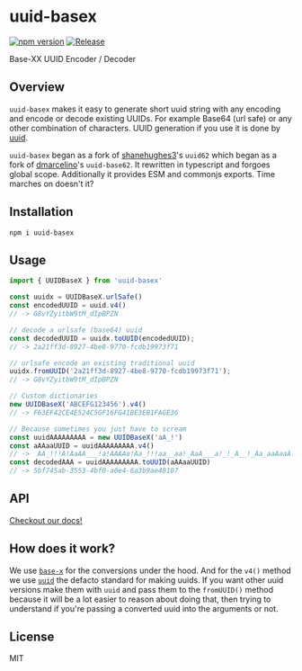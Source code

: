 # uuid-basex
<!-- [![codecov](https://codecov.io/gh/reconbot/uuid-basex/branch/master/graph/badge.svg)](https://codecov.io/gh/reconbot/uuid-basex) -->
[![npm version](https://badge.fury.io/js/uuid-basex.svg)](http://badge.fury.io/js/uuid-basex)
[![Release](https://github.com/reconbot/uuid-basex/actions/workflows/test.yml/badge.svg)](https://github.com/reconbot/uuid-basex/actions/workflows/test.yml)

Base-XX UUID Encoder / Decoder

## Overview

`uuid-basex` makes it easy to generate short uuid string with any encoding and encode or decode existing UUIDs. For example Base64 (url safe) or any other combination of characters. UUID generation if you use it is done by [uuid](https://github.com/kelektiv/node-uuid).

`uuid-basex` began as a fork of [shanehughes3](https://github.com/shanehughes3/uuid62)'s `uuid62` which began as a fork of [dmarcelino](https://github.com/dmarcelino/uuid-base62)'s `uuid-base62`. It rewritten in typescript and forgoes global scope. Additionally it provides ESM and commonjs exports. Time marches on doesn't it?

## Installation
```shell
npm i uuid-basex
```

## Usage
```ts
import { UUIDBaseX } from 'uuid-basex'

const uuidx = UUIDBaseX.urlSafe()
const encodedUUID = uuid.v4()
// -> G8vYZyitbW9tM_dIpBPZN

// decode a urlsafe (base64) uuid
const decodedUUID = uuidx.toUUID(encodedUUID);
// -> 2a21ff3d-8927-4be8-9770-fcdb19973f71

// urlsafe encode an existing traditional uuid
uuidx.fromUUID('2a21ff3d-8927-4be8-9770-fcdb19973f71');
// -> G8vYZyitbW9tM_dIpBPZN

// Custom dictionaries
new UUIDBaseX('ABCEFG123456').v4()
// -> F63EF42CE4E524C5GF16FG41BE3EB1FAGE36

// Because sometimes you just have to scream
const uuidAAAAAAAAA = new UUIDBaseX('aA_!')
const aAAaaUUID = uuidAAAAAAAAA.v4()
// ->  AA_!!!A!AaAA___!a!AAAAa!Aa_!!!aa__aa!_AaA___a!_!_A__!_Aa_aaAaaA!
const decodedAAA = uuidAAAAAAAAA.toUUID(aAAaaUUID)
// -> 5bf745ab-3553-4bf0-a0e4-6a3b9ae48107
```

## API

[Checkout our docs!](https://reconbot.github.io/uuid-basex/classes/uuidbasex.html)

## How does it work?

We use [`base-x`](https://github.com/cryptocoinjs/base-x) for the conversions under the hood. And for the `v4()` method we use [`uuid`](https://github.com/uuidjs/uuid#readme) the defacto standard for making uuids. If you want other uuid versions make them with `uuid` and pass them to the `fromUUID()` method because it will be a lot easier to reason about doing that, then trying to understand if you're passing a converted uuid into the arguments or not.

## License

MIT
